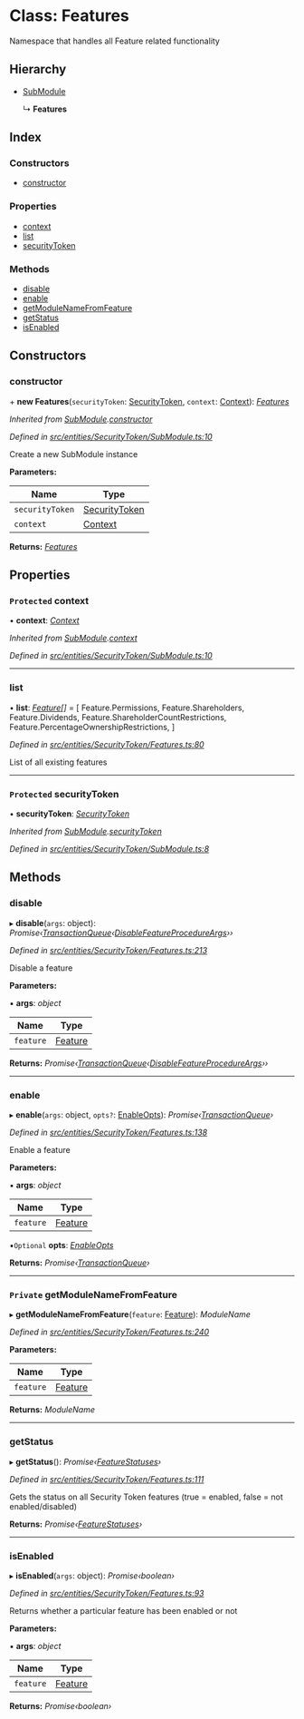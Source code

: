 # Class: Features

Namespace that handles all Feature related functionality

## Hierarchy

- [SubModule](_entities_securitytoken_submodule_.submodule.md)

  ↳ **Features**

## Index

### Constructors

- [constructor](_entities_securitytoken_features_.features.md#constructor)

### Properties

- [context](_entities_securitytoken_features_.features.md#protected-context)
- [list](_entities_securitytoken_features_.features.md#list)
- [securityToken](_entities_securitytoken_features_.features.md#protected-securitytoken)

### Methods

- [disable](_entities_securitytoken_features_.features.md#disable)
- [enable](_entities_securitytoken_features_.features.md#enable)
- [getModuleNameFromFeature](_entities_securitytoken_features_.features.md#private-getmodulenamefromfeature)
- [getStatus](_entities_securitytoken_features_.features.md#getstatus)
- [isEnabled](_entities_securitytoken_features_.features.md#isenabled)

## Constructors

### constructor

\+ **new Features**(`securityToken`: [SecurityToken](_entities_securitytoken_securitytoken_.securitytoken.md), `context`: [Context](_context_.context.md)): _[Features](_entities_securitytoken_features_.features.md)_

_Inherited from [SubModule](_entities_securitytoken_submodule_.submodule.md).[constructor](_entities_securitytoken_submodule_.submodule.md#constructor)_

_Defined in [src/entities/SecurityToken/SubModule.ts:10](https://github.com/PolymathNetwork/polymath-sdk/blob/d34930f/src/entities/SecurityToken/SubModule.ts#L10)_

Create a new SubModule instance

**Parameters:**

| Name            | Type                                                                     |
| --------------- | ------------------------------------------------------------------------ |
| `securityToken` | [SecurityToken](_entities_securitytoken_securitytoken_.securitytoken.md) |
| `context`       | [Context](_context_.context.md)                                          |

**Returns:** _[Features](_entities_securitytoken_features_.features.md)_

## Properties

### `Protected` context

• **context**: _[Context](_context_.context.md)_

_Inherited from [SubModule](_entities_securitytoken_submodule_.submodule.md).[context](_entities_securitytoken_submodule_.submodule.md#protected-context)_

_Defined in [src/entities/SecurityToken/SubModule.ts:10](https://github.com/PolymathNetwork/polymath-sdk/blob/d34930f/src/entities/SecurityToken/SubModule.ts#L10)_

---

### list

• **list**: _[Feature](../enums/_types_index_.feature.md)[]_ = [
Feature.Permissions,
Feature.Shareholders,
Feature.Dividends,
Feature.ShareholderCountRestrictions,
Feature.PercentageOwnershipRestrictions,
]

_Defined in [src/entities/SecurityToken/Features.ts:80](https://github.com/PolymathNetwork/polymath-sdk/blob/d34930f/src/entities/SecurityToken/Features.ts#L80)_

List of all existing features

---

### `Protected` securityToken

• **securityToken**: _[SecurityToken](_entities_securitytoken_securitytoken_.securitytoken.md)_

_Inherited from [SubModule](_entities_securitytoken_submodule_.submodule.md).[securityToken](_entities_securitytoken_submodule_.submodule.md#protected-securitytoken)_

_Defined in [src/entities/SecurityToken/SubModule.ts:8](https://github.com/PolymathNetwork/polymath-sdk/blob/d34930f/src/entities/SecurityToken/SubModule.ts#L8)_

## Methods

### disable

▸ **disable**(`args`: object): _Promise‹[TransactionQueue](_entities_transactionqueue_.transactionqueue.md)‹[DisableFeatureProcedureArgs](../interfaces/_types_index_.disablefeatureprocedureargs.md)››_

_Defined in [src/entities/SecurityToken/Features.ts:213](https://github.com/PolymathNetwork/polymath-sdk/blob/d34930f/src/entities/SecurityToken/Features.ts#L213)_

Disable a feature

**Parameters:**

▪ **args**: _object_

| Name      | Type                                         |
| --------- | -------------------------------------------- |
| `feature` | [Feature](../enums/_types_index_.feature.md) |

**Returns:** _Promise‹[TransactionQueue](_entities_transactionqueue_.transactionqueue.md)‹[DisableFeatureProcedureArgs](../interfaces/_types_index_.disablefeatureprocedureargs.md)››_

---

### enable

▸ **enable**(`args`: object, `opts?`: [EnableOpts](../modules/_entities_securitytoken_features_.md#enableopts)): _Promise‹[TransactionQueue](_entities_transactionqueue_.transactionqueue.md)›_

_Defined in [src/entities/SecurityToken/Features.ts:138](https://github.com/PolymathNetwork/polymath-sdk/blob/d34930f/src/entities/SecurityToken/Features.ts#L138)_

Enable a feature

**Parameters:**

▪ **args**: _object_

| Name      | Type                                         |
| --------- | -------------------------------------------- |
| `feature` | [Feature](../enums/_types_index_.feature.md) |

▪`Optional` **opts**: _[EnableOpts](../modules/_entities_securitytoken_features_.md#enableopts)_

**Returns:** _Promise‹[TransactionQueue](_entities_transactionqueue_.transactionqueue.md)›_

---

### `Private` getModuleNameFromFeature

▸ **getModuleNameFromFeature**(`feature`: [Feature](../enums/_types_index_.feature.md)): _ModuleName_

_Defined in [src/entities/SecurityToken/Features.ts:240](https://github.com/PolymathNetwork/polymath-sdk/blob/d34930f/src/entities/SecurityToken/Features.ts#L240)_

**Parameters:**

| Name      | Type                                         |
| --------- | -------------------------------------------- |
| `feature` | [Feature](../enums/_types_index_.feature.md) |

**Returns:** _ModuleName_

---

### getStatus

▸ **getStatus**(): _Promise‹[FeatureStatuses](../interfaces/_entities_securitytoken_features_.featurestatuses.md)›_

_Defined in [src/entities/SecurityToken/Features.ts:111](https://github.com/PolymathNetwork/polymath-sdk/blob/d34930f/src/entities/SecurityToken/Features.ts#L111)_

Gets the status on all Security Token features (true = enabled, false = not enabled/disabled)

**Returns:** _Promise‹[FeatureStatuses](../interfaces/_entities_securitytoken_features_.featurestatuses.md)›_

---

### isEnabled

▸ **isEnabled**(`args`: object): _Promise‹boolean›_

_Defined in [src/entities/SecurityToken/Features.ts:93](https://github.com/PolymathNetwork/polymath-sdk/blob/d34930f/src/entities/SecurityToken/Features.ts#L93)_

Returns whether a particular feature has been enabled or not

**Parameters:**

▪ **args**: _object_

| Name      | Type                                         |
| --------- | -------------------------------------------- |
| `feature` | [Feature](../enums/_types_index_.feature.md) |

**Returns:** _Promise‹boolean›_
